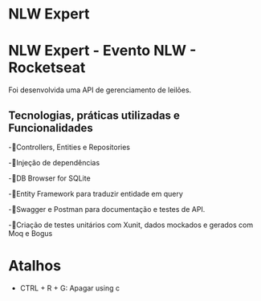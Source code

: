 

# NLW Expert
# NLW Expert - Evento NLW - Rocketseat

Foi desenvolvida uma API de gerenciamento de leilões. 

## Tecnologias, práticas utilizadas e Funcionalidades

-📔Controllers, Entities e Repositories

-📙Injeção de dependências

-📒DB Browser for SQLite

-📕Entity Framework para traduzir entidade em query

-📗Swagger e Postman para documentação e testes de API.

-📘Criação de testes unitários com Xunit, dados mockados e gerados com Moq e Bogus


# Atalhos
- CTRL + R + G: Apagar using c  

